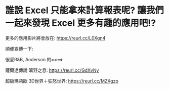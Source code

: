# 誰說 Excel 只能拿來計算報表呢? 讓我們一起來發現 Excel 更多有趣的應用吧!?

更多的應用影片將會放在:
https://reurl.cc/L0Xgn4

順便宣傳一下:

很愛R&B, Anderson 的====>

薩爾達傳說 曠野之息:
https://reurl.cc/GdXvNy

超級瑪莉歐 3D世界＋狂怒世界:
https://reurl.cc/MZXgzp

